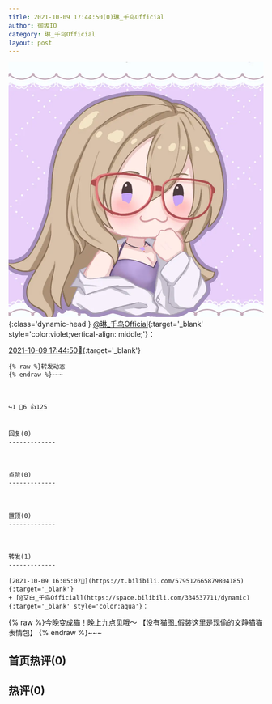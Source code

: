 ```yaml
---
title: 2021-10-09 17:44:50(0)琳_千鸟Official
author: 御坂IO
category: 琳_千鸟Official
layout: post
---
```


![img](/images/c0a88f85ebd0d056f37b114e0748e69556c8b488.jpg){:class='dynamic-head'}
[@琳_千鸟Official](https://space.bilibili.com/1620923329/dynamic){:target='_blank' style='color:violet;vertical-align: middle;'}：

[2021-10-09 17:44:50🔗](https://t.bilibili.com/579538362667223654){:target='_blank'}

~~~
{% raw %}转发动态
{% endraw %}~~~



↪️1 💬6 👍125


回复(0)
-------------



点赞(0)
-------------



置顶(0)
-------------



转发(1)
-------------

[2021-10-09 16:05:07🔗](https://t.bilibili.com/579512665879804185){:target='_blank'}
+ [@艾白_千鸟Official](https://space.bilibili.com/334537711/dynamic){:target='_blank' style='color:aqua'}：
~~~
{% raw %}今晚变成猫！晚上九点见哦～
【没有猫图_假装这里是现偷的文静猫猫表情包】
{% endraw %}~~~






首页热评(0)
-------------



热评(0)
-------------



